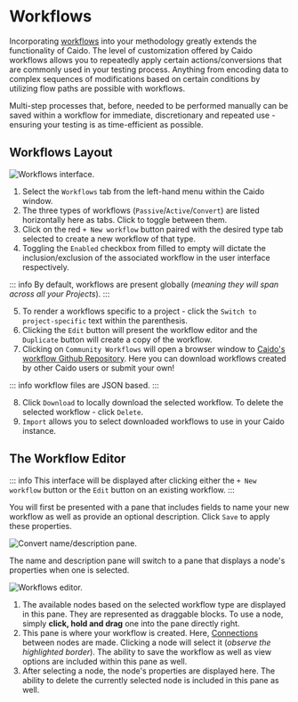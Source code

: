 # Workflows

Incorporating [workflows](/concepts/workflows_intro.md) into your methodology greatly extends the functionality of Caido. The level of customization offered by Caido workflows allows you to repeatedly apply certain actions/conversions that are commonly used in your testing process. Anything from encoding data to complex sequences of modifications based on certain conditions by utilizing flow paths are possible with workflows.

Multi-step processes that, before, needed to be performed manually can be saved within a workflow for immediate, discretionary and repeated use - ensuring your testing is as time-efficient as possible.

## Workflows Layout

<img alt="Workflows interface." src="/_images/workflows_interface_layout.png">

1. Select the `Workflows` tab from the left-hand menu within the Caido window.
2. The three types of workflows (`Passive`/`Active`/`Convert`) are listed horizontally here as tabs. Click to toggle between them.
3. Click on the red `+ New workflow` button paired with the desired type tab selected to create a new workflow of that type.
4. Toggling the `Enabled` checkbox from filled to empty will dictate the inclusion/exclusion of the associated workflow in the user interface respectively.

::: info
By default, workflows are present globally (_meaning they will span across all your Projects_).
:::

5. To render a workflows specific to a project - click the `Switch to project-specific` text within the parenthesis.
6. Clicking the `Edit` button will present the workflow editor and the `Duplicate` button will create a copy of the workflow.
7. Clicking on `Community Workflows` will open a browser window to <a href="https://github.com/caido/workflows" target="_blank">Caido's workflow Github Repository</a>. Here you can download workflows created by other Caido users or submit your own!

::: info
workflow files are JSON based.
:::

8. Click `Download` to locally download the selected workflow. To delete the selected workflow - click `Delete`.
9. `Import` allows you to select downloaded workflows to use in your Caido instance.

## The Workflow Editor

::: info
This interface will be displayed after clicking either the `+ New workflow` button or the `Edit` button on an existing workflow.
:::

You will first be presented with a pane that includes fields to name your new workflow as well as provide an optional description. Click `Save` to apply these properties.

<img alt="Convert name/description pane." src="/_images/name_description_workflow.png"/>

The name and description pane will switch to a pane that displays a node's properties when one is selected.

<img alt="Workflows editor." src="/_images/workflow_editor.png">

1. The available nodes based on the selected workflow type are displayed in this pane. They are represented as draggable blocks. To use a node, simply **click, hold and drag** one into the pane directly right.
2. This pane is where your workflow is created. Here, [Connections](/concepts/workflows_nodes.md#connecting-nodes) between nodes are made. Clicking a node will select it (_observe the highlighted border_). The ability to save the workflow as well as view options are included within this pane as well.
3. After selecting a node, the node's properties are displayed here. The ability to delete the currently selected node is included in this pane as well.
